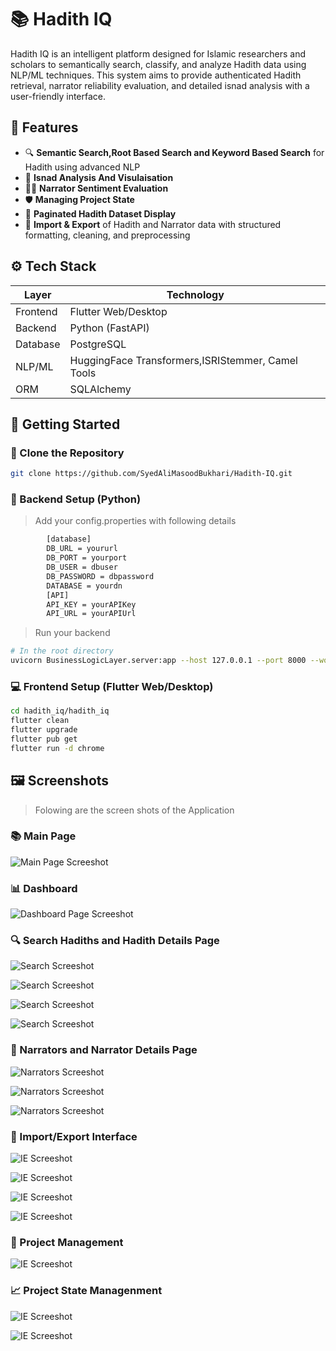 # 📚 Hadith IQ

Hadith IQ is an intelligent platform designed for Islamic researchers and scholars to semantically search, classify, and analyze Hadith data using NLP/ML techniques. This system aims to provide authenticated Hadith retrieval, narrator reliability evaluation, and detailed isnad analysis with a user-friendly interface.


## 🧠 Features

- 🔍 **Semantic Search,Root Based Search and Keyword Based Search** for Hadith using advanced NLP
- 🧵 **Isnad Analysis And Visulaisation**
- 🧑‍🏫 **Narrator Sentiment Evaluation**
- 🛡️ **Managing Project State** 
- 📁 **Paginated Hadith Dataset Display**
- 🔄 **Import & Export** of Hadith and Narrator data with structured formatting, cleaning, and preprocessing



## ⚙️ Tech Stack

| Layer        | Technology                                        |
|--------------|---------------------------------------------------|
| Frontend     | Flutter Web/Desktop                               |
| Backend      | Python (FastAPI)                                  |
| Database     | PostgreSQL                                        |
| NLP/ML       | HuggingFace Transformers,ISRIStemmer, Camel Tools |
| ORM          | SQLAlchemy                                        |



## 🚀 Getting Started

### 📂 Clone the Repository

```bash
git clone https://github.com/SyedAliMasoodBukhari/Hadith-IQ.git
```

### 🔧 Backend Setup (Python)

> Add your config.properties with following details
```bash
        [database]
        DB_URL = yoururl
        DB_PORT = yourport
        DB_USER = dbuser
        DB_PASSWORD = dbpassword
        DATABASE = yourdn
        [API]
        API_KEY = yourAPIKey
        API_URL = yourAPIUrl
```
> Run your backend

```bash
# In the root directory
uvicorn BusinessLogicLayer.server:app --host 127.0.0.1 --port 8000 --workers 4
```


### 💻 Frontend Setup (Flutter Web/Desktop)

```bash
cd hadith_iq/hadith_iq
flutter clean
flutter upgrade
flutter pub get
flutter run -d chrome
```

## 🖼️ Screenshots

> Folowing are the screen shots of the Application
### 📚 Main Page
![Main Page Screeshot](https://github.com/SyedAliMasoodBukhari/Hadith-IQ/blob/e7d0720d8b4e0dac453c0035015b1b78c71c9d3b/Screenshots/hadith_iq%20(1).png)

### 📊 Dashboard
![Dashboard Page Screeshot](https://github.com/SyedAliMasoodBukhari/Hadith-IQ/blob/d0a4b175ff193ef2c7bec8a1159f836f96ee0a60/Screenshots/Dashboard.jpeg)
### 🔍 Search Hadiths and Hadith Details Page

![Search Screeshot](https://github.com/SyedAliMasoodBukhari/Hadith-IQ/blob/ceb8c08599a2ed609208b2103e007a4a59a0ecd0/Screenshots/hadith_iq%20(11).png)

![Search Screeshot](https://github.com/SyedAliMasoodBukhari/Hadith-IQ/blob/ceb8c08599a2ed609208b2103e007a4a59a0ecd0/Screenshots/hadith_iq%20(12).png)

![Search Screeshot](https://github.com/SyedAliMasoodBukhari/Hadith-IQ/blob/ceb8c08599a2ed609208b2103e007a4a59a0ecd0/Screenshots/hadith_iq%20(13).png)

![Search Screeshot](https://github.com/SyedAliMasoodBukhari/Hadith-IQ/blob/ceb8c08599a2ed609208b2103e007a4a59a0ecd0/Screenshots/hadith_iq%20(16).png)


### 👤 Narrators and Narrator Details Page 

![Narrators Screeshot](https://github.com/SyedAliMasoodBukhari/Hadith-IQ/blob/a02d576b603f94f5f244d61fe71fa06e6692c20b/Screenshots/hadith_iq(19).png)

![Narrators Screeshot](https://github.com/SyedAliMasoodBukhari/Hadith-IQ/blob/ceb8c08599a2ed609208b2103e007a4a59a0ecd0/Screenshots/hadith_iq%20(18).png)

![Narrators Screeshot](https://github.com/SyedAliMasoodBukhari/Hadith-IQ/blob/a02d576b603f94f5f244d61fe71fa06e6692c20b/Screenshots/hadith_iq%20(3).png)


### 🔄 Import/Export Interface

![IE Screeshot](https://github.com/SyedAliMasoodBukhari/Hadith-IQ/blob/a02d576b603f94f5f244d61fe71fa06e6692c20b/Screenshots/hadith_iq%20(7).png)

![IE Screeshot](https://github.com/SyedAliMasoodBukhari/Hadith-IQ/blob/a02d576b603f94f5f244d61fe71fa06e6692c20b/Screenshots/hadith_iq%20(8).png)

![IE Screeshot](https://github.com/SyedAliMasoodBukhari/Hadith-IQ/blob/a02d576b603f94f5f244d61fe71fa06e6692c20b/Screenshots/hadith_iq%20(9).png)

![IE Screeshot](https://github.com/SyedAliMasoodBukhari/Hadith-IQ/blob/a02d576b603f94f5f244d61fe71fa06e6692c20b/Screenshots/hadith_iq%20(10).png)


### 🧩 Project Management

![IE Screeshot](https://github.com/SyedAliMasoodBukhari/Hadith-IQ/blob/a02d576b603f94f5f244d61fe71fa06e6692c20b/Screenshots/hadith_iq%20(6).png)

### 📈 Project State Managenment

![IE Screeshot](https://github.com/SyedAliMasoodBukhari/Hadith-IQ/blob/a02d576b603f94f5f244d61fe71fa06e6692c20b/Screenshots/hadith_iq%20(14).png)

![IE Screeshot](https://github.com/SyedAliMasoodBukhari/Hadith-IQ/blob/a02d576b603f94f5f244d61fe71fa06e6692c20b/Screenshots/hadith_iq%20(15).png)

